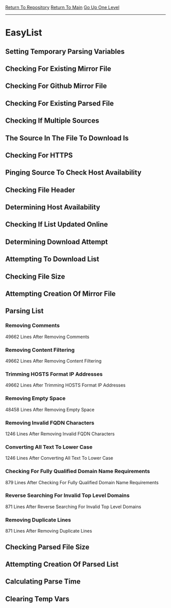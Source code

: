 [Return To Repository](https://github.com/deathbybandaid/piholeparser/)
[Return To Main](https://github.com/deathbybandaid/piholeparser/blob/master/RecentRunLogs/Mainlog.md)
[Go Up One Level](https://github.com/deathbybandaid/piholeparser/blob/master/RecentRunLogs/TopLevelScripts/30-Processing-External-Blacklists.md)
____________________________________
# EasyList
## Setting Temporary Parsing Variables
## Checking For Existing Mirror File
## Checking For Github Mirror File
## Checking For Existing Parsed File
## Checking If Multiple Sources
## The Source In The File To Download Is
## Checking For HTTPS
## Pinging Source To Check Host Availability
## Checking File Header
## Determining Host Availability
## Checking If List Updated Online
## Determining Download Attempt
## Attempting To Download List
## Checking File Size
## Attempting Creation Of Mirror File
## Parsing List
### Removing Comments
49662 Lines After Removing Comments
### Removing Content Filtering
49662 Lines After Removing Content Filtering
### Trimming HOSTS Format IP Addresses
49662 Lines After Trimming HOSTS Format IP Addresses
### Removing Empty Space
48458 Lines After Removing Empty Space
### Removing Invalid FQDN Characters
1246 Lines After Removing Invalid FQDN Characters
### Converting All Text To Lower Case
1246 Lines After Converting All Text To Lower Case
### Checking For Fully Qualified Domain Name Requirements
879 Lines After Checking For Fully Qualified Domain Name Requirements
### Reverse Searching For Invalid Top Level Domains
871 Lines After Reverse Searching For Invalid Top Level Domains
### Removing Duplicate Lines
871 Lines After Removing Duplicate Lines
## Checking Parsed File Size
## Attempting Creation Of Parsed List
## Calculating Parse Time
## Clearing Temp Vars
